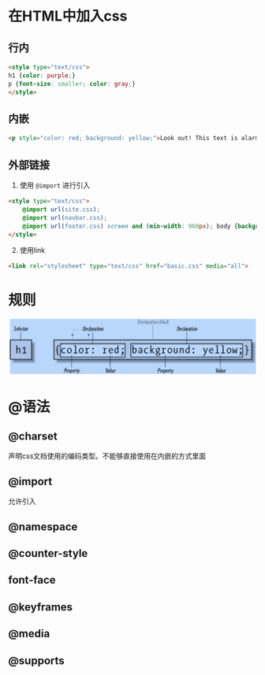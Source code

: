 # 在HTML中加入css
## 行内
```html
<style type="text/css">
h1 {color: purple;}
p {font-size: smaller; color: gray;} 
</style>
```

## 内嵌
```html
<p style="color: red; background: yellow;">Look out! This text is alarmingly presented!</p>
```

## 外部链接
1. 使用 `@import` 进行引入
```html
<style type="text/css">
    @import url(site.css);
    @import url(navbar.css);
    @import url(footer.css) screen and (min-width: 960px); body {background: yellow;}
</style>
```
2. 使用link
```html
<link rel="stylesheet" type="text/css" href="basic.css" media="all">
```
# 规则
![css-rules](attachments/css_rules.jpg)

# @语法
## @charset
声明css文档使用的编码类型。不能够直接使用在内嵌的方式里面

## @import
允许引入

## @namespace

## @counter-style

## font-face

## @keyframes

## @media

## @supports
